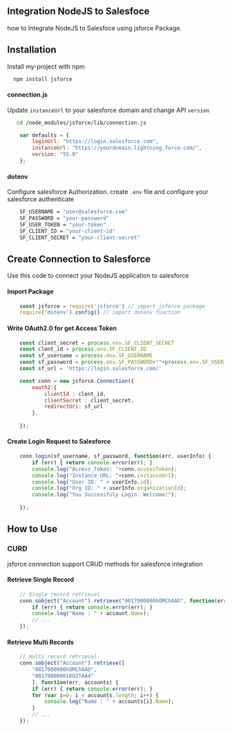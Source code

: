 
## Integration NodeJS to Salesfoce

how to Integrate NodeJS to Salesfoce using jsforce Package.


## Installation

Install my-project with npm

```bash
  npm install jsforce
```


#### connection.js

Update `instanceUrl` to your salesforce domain and change API `version` 

```bash
   cd /node_modules/jsforce/lib/connection.js
```

```javascript
    var defaults = {
        loginUrl: "https://login.salesforce.com", 
        instanceUrl: "https://yourdomain.lightning.force.com/", 
        version: "55.0"
    };
```

#### dotenv

Configure salesforce Authorization. create `.env` file and configure your salesforce authenticate

```bash
    SF_USERNAME = "user@salesforce.com"
    SF_PASSWORD = "your-password"
    SF_USER_TOKEN = "your-token"
    SF_CLIENT_ID = "your-client-id"
    SF_CLIENT_SECRET = "your-client-secret"
```

## Create Connection to Salesforce

Use this code to connect your NodeJS application to salesforce

#### Import Package

```javascript
    const jsforce = require('jsforce') // import jsforce package
    require('dotenv').config() // import dotenv function
```

#### Write OAuth2.0 for get Access Token

```javascript
    const client_secret = process.env.SF_CLIENT_SECRET
    const clent_id = process.env.SF_CLIENT_ID
    const sf_username = process.env.SF_USERNAME
    const sf_password = process.env.SF_PASSWORD+""+process.env.SF_USER_TOKEN
    const sf_url = 'https://login.salesforce.com/'

    const conn = new jsforce.Connection({
        oauth2:{
            clientId : clent_id,
            clientSecret : client_secret,
            redirectUri: sf_url
        },
        
    });
```

#### Create Login Request to Salesforce

```javascript
    conn.login(sf_username, sf_password, function(err, userInfo) {
        if (err) { return console.error(err); }
        console.log("Access_Token: "+conn.accessToken);
        console.log("Instance_URL: "+conn.instanceUrl);
        console.log("User ID: " + userInfo.id);
        console.log("Org ID: " + userInfo.organizationId);
        console.log("You Successfuly Login. Welcome!");
    
    });
```

## How to Use

### CURD

jsforce connection support CRUD methods for salesforce integration

#### Retrieve Single Record
```javascript
    // Single record retrieval
    conn.sobject("Account").retrieve("0017000000hOMChAAO", function(err, account) {
        if (err) { return console.error(err); }
        console.log("Name : " + account.Name);
        // ...
    });
```

#### Retrieve Multi Records
```javascript
    // multi record retrieval
    conn.sobject("Account").retrieve([
        "0017000000hOMChAAO",
        "0017000000iKOZTAA4"
        ], function(err, accounts) {
        if (err) { return console.error(err); }
        for (var i=0; i < accounts.length; i++) {
            console.log("Name : " + accounts[i].Name);
        }
        // ...
    });
```